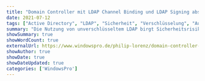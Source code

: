 ```yaml
---
title: "Domain Controller mit LDAP Channel Binding und LDAP Signing absichern"
date: 2021-07-12
tags: ["Active Directory", "LDAP", "Sicherheit", "Verschlüsselung", "Authentifizierung"]
summary: "Die Nutzung von unverschlüsseltem LDAP birgt Sicherheitsrisiken. Microsoft empfiehlt daher LDAP-Signing und Channel-Binding zur Absicherung von Domain Controllern. Dieser Artikel erklärt die Implementierung und Konfiguration."
showSummary: true
showWordCount: true
externalUrl: https://www.windowspro.de/philip-lorenz/domain-controller-ldap-channel-binding-ldap-signing-absichern
showAuthor: true
showDate: true
showDateUpdated: true
categories: ['WindowsPro']
---
```

